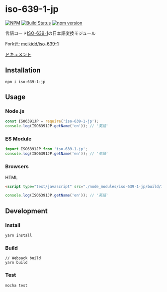 # iso-639-1-jp
[![NPM](https://nodei.co/npm/iso-639-1-jp.png?downloads=true&downloadRank=true&stars=true)](https://nodei.co/npm/iso-639-1-jp/)
[![Build Status](https://travis-ci.org/kota-yata/iso-639-1-jp.svg?branch=master)](https://travis-ci.org/kota-yata/iso-639-1-jp)
[![npm version](https://badge.fury.io/js/iso-639-1-jp.svg)](https://badge.fury.io/js/iso-639-1-jp)

言語コード[ISO-639-1](https://en.wikipedia.org/wiki/List_of_ISO_639-1_codes)の日本語変換モジュール

Fork元: [meikidd/iso-639-1](https://github.com/meikidd/iso-639-1)

[ドキュメント](https://iso-639-1-jp.netlify.app)

## Installation

```
npm i iso-639-1-jp
```

## Usage

### Node.js

```javascript
const ISO6391JP = require('iso-639-1-jp');
console.log(ISO6391JP.getName('en')); // '英語'
```

### ES Module

```javascript
import ISO6391JP from 'iso-639-1-jp';
console.log(ISO6391JP.getName('en')); // '英語'
```

### Browsers

HTML

```html
<script type="text/javascript" src="./node_modules/iso-639-1-jp/build/index.js"></script>
```

```javascript
console.log(ISO6391JP.getName('en')); // '英語'
```

## Development
### Install
```
yarn install
```
### Build
```
// Webpack build
yarn build
```
### Test
```
mocha test
```